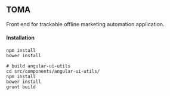 ## TOMA
Front end for trackable offline marketing automation application.

#### Installation
```
npm install
bower install

# build angular-ui-utils
cd src/components/angular-ui-utils/
npm install
bower install
grunt build
```
